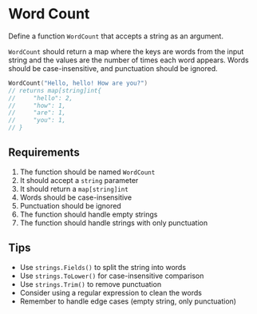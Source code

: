 # Word Count

Define a function `WordCount` that accepts a string as an argument.

`WordCount` should return a map where the keys are words from the input string and the values are the number of times each word appears. Words should be case-insensitive, and punctuation should be ignored.

```go
WordCount("Hello, hello! How are you?")
// returns map[string]int{
//     "hello": 2,
//     "how": 1,
//     "are": 1,
//     "you": 1,
// }
```

## Requirements

1. The function should be named `WordCount`
2. It should accept a `string` parameter
3. It should return a `map[string]int`
4. Words should be case-insensitive
5. Punctuation should be ignored
6. The function should handle empty strings
7. The function should handle strings with only punctuation

## Tips

- Use `strings.Fields()` to split the string into words
- Use `strings.ToLower()` for case-insensitive comparison
- Use `strings.Trim()` to remove punctuation
- Consider using a regular expression to clean the words
- Remember to handle edge cases (empty string, only punctuation)
